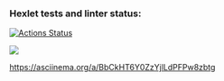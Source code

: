 ### Hexlet tests and linter status:
[![Actions Status](https://github.com/ArturIash/python-project-lvl1/workflows/hexlet-check/badge.svg)](https://github.com/ArturIash/python-project-lvl1/actions)

<a href="https://codeclimate.com/github/ArturIash/python-project-lvl39/maintainability"><img src="https://api.codeclimate.com/v1/badges/5455ccfabbcbe16aa118/maintainability" /></a>


https://asciinema.org/a/BbCkHT6Y0ZzYjlLdPFPw8zbtg

